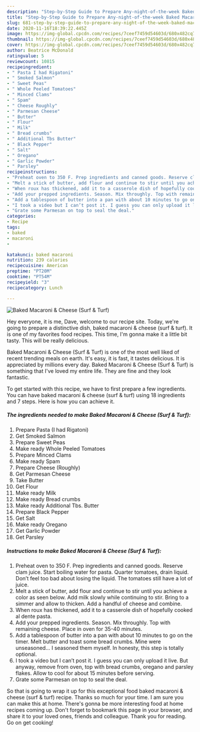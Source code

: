 ```yaml
---
description: "Step-by-Step Guide to Prepare Any-night-of-the-week Baked Macaroni &amp;amp; Cheese (Surf &amp;amp; Turf)"
title: "Step-by-Step Guide to Prepare Any-night-of-the-week Baked Macaroni &amp;amp; Cheese (Surf &amp;amp; Turf)"
slug: 681-step-by-step-guide-to-prepare-any-night-of-the-week-baked-macaroni-and-amp-cheese-surf-and-amp-turf
date: 2020-11-16T18:39:22.445Z
image: https://img-global.cpcdn.com/recipes/7ceef7459d54603d/680x482cq70/baked-macaroni-cheese-surf-turf-recipe-main-photo.jpg
thumbnail: https://img-global.cpcdn.com/recipes/7ceef7459d54603d/680x482cq70/baked-macaroni-cheese-surf-turf-recipe-main-photo.jpg
cover: https://img-global.cpcdn.com/recipes/7ceef7459d54603d/680x482cq70/baked-macaroni-cheese-surf-turf-recipe-main-photo.jpg
author: Beatrice McDonald
ratingvalue: 5
reviewcount: 10815
recipeingredient:
- " Pasta I had Rigatoni"
- " Smoked Salmon"
- " Sweet Peas"
- " Whole Peeled Tomatoes"
- " Minced Clams"
- " Spam"
- " Cheese Roughly"
- " Parmesan Cheese"
- " Butter"
- " Flour"
- " Milk"
- " Bread crumbs"
- " Additional Tbs Butter"
- " Black Pepper"
- " Salt"
- " Oregano"
- " Garlic Powder"
- " Parsley"
recipeinstructions:
- "Preheat oven to 350 F. Prep ingredients and canned goods. Reserve clam juice. Start boiling water for pasta. Quarter tomatoes, drain liquid. Don’t feel too bad about losing the liquid. The tomatoes still have a lot of juice."
- "Melt a stick of butter, add flour and continue to stir until you achieve a color as seen below. Add milk slowly while continuing to stir. Bring to a simmer and allow to thicken. Add a handful of cheese and combine."
- "When roux has thickened, add it to a casserole dish of hopefully cooked al dente pasta."
- "Add your prepped ingredients. Season. Mix throughly. Top with remaining cheese. Place in oven for 35-40 minutes."
- "Add a tablespoon of butter into a pan with about 10 minutes to go on the timer. Melt butter and toast some bread crumbs. Mine were unseasoned... I seasoned them myself. In honesty, this step is totally optional."
- "I took a video but I can’t post it. I guess you can only upload it live. But anyway, remove from oven, top with bread crumbs, oregano and parsley flakes. Allow to cool for about 15 minutes before serving."
- "Grate some Parmesan on top to seal the deal."
categories:
- Recipe
tags:
- baked
- macaroni
- 

katakunci: baked macaroni  
nutrition: 239 calories
recipecuisine: American
preptime: "PT20M"
cooktime: "PT54M"
recipeyield: "3"
recipecategory: Lunch

---
```



![Baked Macaroni &amp; Cheese (Surf &amp; Turf)](https://img-global.cpcdn.com/recipes/7ceef7459d54603d/680x482cq70/baked-macaroni-cheese-surf-turf-recipe-main-photo.jpg)

Hey everyone, it is me, Dave, welcome to our recipe site. Today, we're going to prepare a distinctive dish, baked macaroni &amp; cheese (surf &amp; turf). It is one of my favorites food recipes. This time, I'm gonna make it a little bit tasty. This will be really delicious.

Baked Macaroni &amp; Cheese (Surf &amp; Turf) is one of the most well liked of recent trending meals on earth. It's easy, it is fast, it tastes delicious. It is appreciated by millions every day. Baked Macaroni &amp; Cheese (Surf &amp; Turf) is something that I've loved my entire life. They are fine and they look fantastic.




To get started with this recipe, we have to first prepare a few ingredients. You can have baked macaroni &amp; cheese (surf &amp; turf) using 18 ingredients and 7 steps. Here is how you can achieve it.

<!--inarticleads1-->

##### The ingredients needed to make Baked Macaroni &amp; Cheese (Surf &amp; Turf):

1. Prepare  Pasta (I had Rigatoni)
1. Get  Smoked Salmon
1. Prepare  Sweet Peas
1. Make ready  Whole Peeled Tomatoes
1. Prepare  Minced Clams
1. Make ready  Spam
1. Prepare  Cheese (Roughly)
1. Get  Parmesan Cheese
1. Take  Butter
1. Get  Flour
1. Make ready  Milk
1. Make ready  Bread crumbs
1. Make ready  Additional Tbs. Butter
1. Prepare  Black Pepper
1. Get  Salt
1. Make ready  Oregano
1. Get  Garlic Powder
1. Get  Parsley




<!--inarticleads2-->

##### Instructions to make Baked Macaroni &amp; Cheese (Surf &amp; Turf):

1. Preheat oven to 350 F. Prep ingredients and canned goods. Reserve clam juice. Start boiling water for pasta. Quarter tomatoes, drain liquid. Don’t feel too bad about losing the liquid. The tomatoes still have a lot of juice.
1. Melt a stick of butter, add flour and continue to stir until you achieve a color as seen below. Add milk slowly while continuing to stir. Bring to a simmer and allow to thicken. Add a handful of cheese and combine.
1. When roux has thickened, add it to a casserole dish of hopefully cooked al dente pasta.
1. Add your prepped ingredients. Season. Mix throughly. Top with remaining cheese. Place in oven for 35-40 minutes.
1. Add a tablespoon of butter into a pan with about 10 minutes to go on the timer. Melt butter and toast some bread crumbs. Mine were unseasoned... I seasoned them myself. In honesty, this step is totally optional.
1. I took a video but I can’t post it. I guess you can only upload it live. But anyway, remove from oven, top with bread crumbs, oregano and parsley flakes. Allow to cool for about 15 minutes before serving.
1. Grate some Parmesan on top to seal the deal.




So that is going to wrap it up for this exceptional food baked macaroni &amp; cheese (surf &amp; turf) recipe. Thanks so much for your time. I am sure you can make this at home. There's gonna be more interesting food at home recipes coming up. Don't forget to bookmark this page in your browser, and share it to your loved ones, friends and colleague. Thank you for reading. Go on get cooking!
